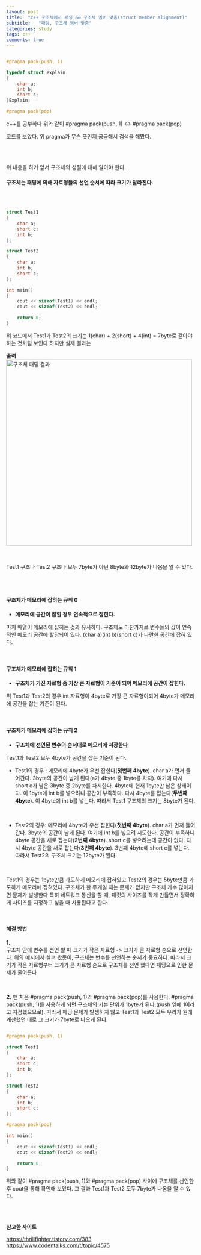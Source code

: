```yaml
---
layout: post
title:  "c++ 구조체에서 패딩 && 구조체 멤버 맞춤(struct member alignment)"
subtitle:   "패딩, 구조체 멤버 맞춤"
categories: study
tags: c++
comments: true
---
```




```c++

#pragma pack(push, 1)

typedef struct explain
{
	char a;
	int b;
	short c;
}Explain;

#pragma pack(pop)

```


c++를 공부하다 위와 같이 #pragma pack(push, 1) <-> #pragma pack(pop)

코드를 보았다. 위 pragma가 무슨 뜻인지 궁금해서 검색을 해봤다.

<br/>
<br/>

위 내용을 하기 앞서 구조체의 성질에 대해 알아야 한다.
####    구조체는 패딩에 의해 자료형들의 선언 순서에 따라 크기가 달라진다.


<br/>

```c++

struct Test1
{
	char a;
	short c;
	int b;
};

struct Test2
{
	char a;
	int b;
	short c;
};

int main()
{
	cout << sizeof(Test1) << endl;
	cout << sizeof(Test2) << endl;

	return 0;
}

```


위 코드에서 Test1과 Test2의 크기는 1(char) + 2(short) + 4(int) = 7byte로 같아야 하는 것처럼 보인다
하지만 실제 결과는

__출력__
<img width="495" alt="구조체 패딩 결과" src="https://user-images.githubusercontent.com/62247335/110231617-276b6300-7f5c-11eb-97f9-4ab6727c41c7.PNG">

<br/>

Test1 구조나 Test2 구조나 모두 7byte가 아닌 8byte와 12byte가 나옴을 알 수 있다.


<br/>
<br/>



#### 구조체가 메모리에 잡히는 규칙 0

- __메모리에 공간이 잡힐 경우 연속적으로 잡힌다.__

마치 배열이 메모리에 잡히는 것과 유사하다. 구조체도 마찬가지로 변수들의 값이 연속적인 메모리 공간에 할당되어 있다.
(char a)(int b)(short c)가 나란한 공간에 잡혀 있다.

<br/>

#### 구조체가 메모리에 잡히는 규칙 1

- __구조체가 가진 자료형 중 가장 큰 자료형이 기준이 되어 메모리에 공간이 잡힌다.__


위 Test1과 Test2의 경우 int 자료형이 4byte로 가장 큰 자료형이되어 4byte가 메모리에 공간을 잡는 기준이 된다.

<br/>


#### 구조체가 메모리에 잡히는 규칙 2

- __구조체에 선언된 변수의 순서대로 메모리에 저장한다__

Test1과 Test2 모두 4byte가 공간을 잡는 기준이 된다.

- Test1의 경우 :
메모리에 4byte가 우선 잡힌다(__첫번째 4byte__). char a가 먼저 들어간다. 3byte의 공간이 남게 된다(a가 4byte 중 1byte를 차지). 여기에 다시  short c가 남은 3byte 중 2byte를 차지한다. 4byte에 현재 1byte만 남은 상태이다. 이 1byte에 int b를 넣으려니 공간이 부족하다.
다시 4byte를  잡는다(__두번째 4byte__). 이 4byte에 int b를 넣는다. 따라서  Test1 구조체의 크기는 8byte가 된다.


<br/>

- Test2의 경우:
메모리에 4byte가 우선 잡힌다(__첫번째 4byte__). char a가 먼저 들어간다. 3byte의 공간이 남게 된다. 여기에 int b를 넣으려 시도한다. 공간이 부족하니 4byte 공간을 새로 잡는다(__2번째 4byte__). short c를 넣으려는데 공간이 없다. 다시 4byte 공간을 새로 잡는다(__3번째 4byte__). 3번째 4byte에 short c를 넣는다. 따라서 Test2의 구조체 크기는 12byte가 된다.


<br/>

Test1의 경우는 1byte만큼 과도하게 메모리에 잡혀있고 Test2의 경우는 5byte만큼 과도하게 메모리에 잡혀있다.
구조체가 한 두개일 때는 문제가 없지만 구조체 개수 많아지면 문제가 발생한다
특히 네트워크 통신을 할 때, 패킷의 사이즈를 작게 만들면서 정확하게 사이즈를 지정하고 싶을 때 사용된다고 한다.

<br/>

#### 해결 방법

__1.__  
구조체 안에 변수를 선언 할 때 크기가 작은 자료형 -> 크기가 큰 자료형 순으로 선언한다.
위의 예시에서 살펴 봤듯이, 구조체는 변수를 선언하는 순서가 중요하다. 따라서 크기가 작은 자료형부터 크기가 큰 자료형 순으로
구조체를 선언 했다면 패딩으로 인한 문제가 줄어든다

<br/>

__2.__
맨 처음 #pragma pack(push, 1)와 #pragma pack(pop)를 사용한다. #pragma pack(push, 1)를 사용하게 되면 구조체의 기본 단위가
1byte가 된다.(push 옆에 1이라고 지정했으므로). 따라서 패딩 문제가 발생하지 않고 Test1과 Test2 모두 우리가 원래 계산했던 대로
그 크기가 7byte로 나오게 된다.

```c++

#pragma pack(push, 1)

struct Test1
{
	char a;
	short c;
	int b;
};

struct Test2
{
	char a;
	int b;
	short c;
};

#pragma pack(pop)

int main()
{
	cout << sizeof(Test1) << endl;
	cout << sizeof(Test2) << endl;

	return 0;
}

```

위와 같이 #pragma pack(push, 1)와 #pragma pack(pop) 사이에 구조체를 선언한 후 cout을 통해 확인해 보았다.
그 결과 Test1과 Test2 모두 7byte가 나옴을 알 수 있다.


<br/>
<br/>

__참고한 사이트__

https://thrillfighter.tistory.com/383
https://www.codentalks.com/t/topic/4575
